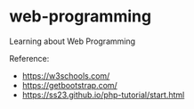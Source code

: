 # web-programming
Learning about Web Programming

Reference:
- https://w3schools.com/
- https://getbootstrap.com/
- https://ss23.github.io/php-tutorial/start.html